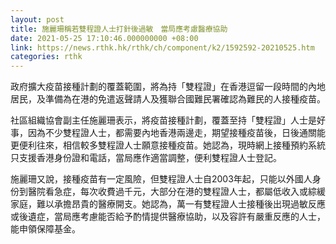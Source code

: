 ```yaml
---
layout: post
title: 施麗珊稱若雙程證人士打針後過敏　當局應考慮醫療協助
date: 2021-05-25 17:10:46.000000000 +08:00
link: https://news.rthk.hk/rthk/ch/component/k2/1592592-20210525.htm
categories: rthk
---
```


政府擴大疫苗接種計劃的覆蓋範圍，將為持「雙程證」在香港逗留一段時間的內地居民，及準備為在港的免遣返聲請人及獲聯合國難民署確認為難民的人接種疫苗。

社區組織協會副主任施麗珊表示，將疫苗接種計劃，覆蓋至持「雙程證」人士是好事，因為不少雙程證人士，都需要內地香港兩邊走，期望接種疫苗後，日後通關能更便利往來，相信較多雙程證人士願意接種疫苗。她認為，現時網上接種預約系統只支援香港身份證和電話，當局應作適當調整，便利雙程證人士登記。

施麗珊又說，接種疫苗有一定風險，但雙程證人士自2003年起，只能以外國人身份到醫院看急症，每次收費過千元，大部分在港的雙程證人士，都屬低收入或綜緩家庭，難以承擔昂貴的醫療開支。她認為，萬一有雙程證人士接種後出現過敏反應或後遺症，當局應考慮能否給予酌情提供醫療協助，以及容許有嚴重反應的人士，能申領保障基金。





　　
